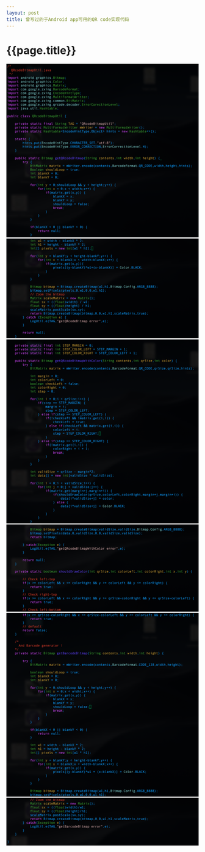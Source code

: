 ```yaml
---
layout: post
title: 曾写过的于Android app可用的QR code实现代码
---
```

{{page.title}}
===============================

<img src="/images/posts/2018-06-04/QRcodeBitmapUtil_0.png">
<img src="/images/posts/2018-06-04/QRcodeBitmapUtil_1.png">
<img src="/images/posts/2018-06-04/QRcodeBitmapUtil_2.png">
<img src="/images/posts/2018-06-04/QRcodeBitmapUtil_3.png">
<img src="/images/posts/2018-06-04/QRcodeBitmapUtil_4.png">
<img src="/images/posts/2018-06-04/QRcodeBitmapUtil_5.png">
